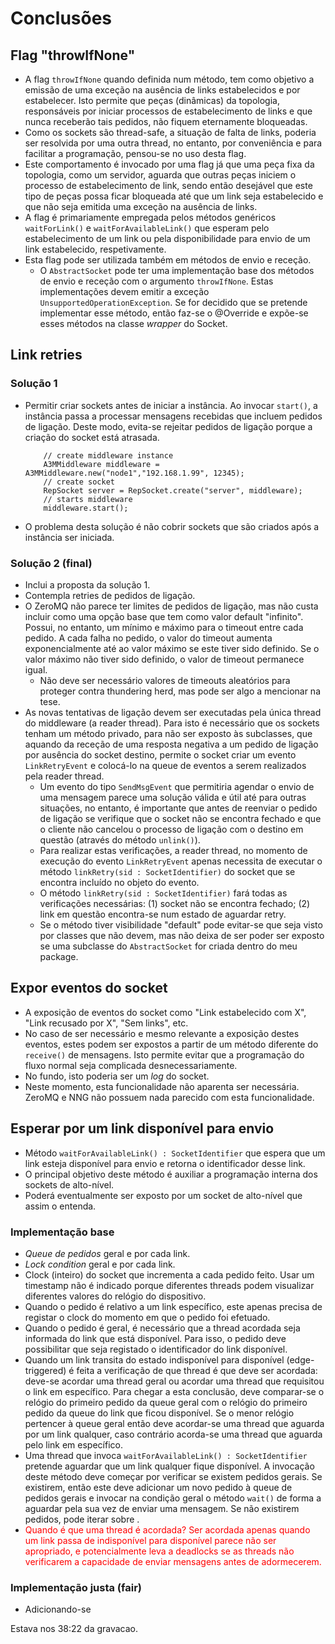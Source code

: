 # Conclusões
## Flag "throwIfNone"
- A flag `throwIfNone` quando definida num método, tem como objetivo a emissão de uma exceção na ausência de links estabelecidos e por estabelecer. Isto permite que peças (dinâmicas) da topologia, responsáveis por iniciar processos de estabelecimento de links e que nunca receberão tais pedidos, não fiquem eternamente bloqueadas. 
- Como os sockets são thread-safe, a situação de falta de links, poderia ser resolvida por uma outra thread, no entanto, por conveniência e para facilitar a programação, pensou-se no uso desta flag. 
- Este comportamento é invocado por uma flag já que uma peça fixa da topologia, como um servidor, aguarda que outras peças iniciem o processo de estabelecimento de link, sendo então desejável que este tipo de peças possa ficar bloqueada até que um link seja estabelecido e que não seja emitida uma exceção na ausência de links.
- A flag é primariamente empregada pelos métodos genéricos `waitForLink()` e `waitForAvailableLink()` que esperam pelo estabelecimento de um link ou pela disponibilidade para envio de um link estabelecido, respetivamente.
 - Esta flag pode ser utilizada também em métodos de envio e receção.
	 - O `AbstractSocket` pode ter uma implementação base dos métodos de envio e receção com o argumento `throwIfNone`. Estas implementações devem emitir a exceção `UnsupportedOperationException`. Se for decidido que se pretende implementar esse método, então faz-se o @Override e expõe-se esses métodos na classe *wrapper* do Socket.
## Link retries
### Solução 1
- Permitir criar sockets antes de iniciar a instância. Ao invocar `start()`, a instância passa a processar mensagens recebidas que incluem pedidos de ligação. Deste modo, evita-se rejeitar pedidos de ligação porque a criação do socket está atrasada.
	```
		// create middleware instance
		A3MMiddleware middleware = A3MMiddleware.new("node1","192.168.1.99", 12345); 
		// create socket
		RepSocket server = RepSocket.create("server", middleware);
		// starts middleware
		middleware.start();
	```
- O problema desta solução é não cobrir sockets que são criados após a instância ser iniciada.
### Solução 2 (final)
- Inclui a proposta da solução 1.
- Contempla retries de pedidos de ligação.
- O ZeroMQ não parece ter limites de pedidos de ligação, mas não custa incluir como uma opção base que tem como valor default "infinito". Possui, no entanto, um mínimo e máximo para o timeout entre cada pedido. A cada falha no pedido, o valor do timeout aumenta exponencialmente até ao valor máximo se este tiver sido definido. Se o valor máximo não tiver sido definido, o valor de timeout permanece igual.
	- Não deve ser necessário valores de timeouts aleatórios para proteger contra thundering herd, mas pode ser algo a mencionar na tese.
- As novas tentativas de ligação devem ser executadas pela única thread do middleware (a reader thread). Para isto é necessário que os sockets tenham um método privado, para não ser exposto às subclasses, que aquando da receção de uma resposta negativa a um pedido de ligação por ausência do socket destino, permite o socket criar um evento `LinkRetryEvent` e colocá-lo na queue de eventos a serem realizados pela reader thread.
	- Um evento do tipo `SendMsgEvent` que permitiria agendar o envio de uma mensagem parece uma solução válida e útil até para outras situações, no entanto, é importante que antes de reenviar o pedido de ligação se verifique que o socket não se encontra fechado e que o cliente não cancelou o processo de ligação com o destino em questão (através do método `unlink()`).
	- Para realizar estas verificações, a reader thread, no momento de execução do evento `LinkRetryEvent` apenas necessita de executar o método `linkRetry(sid : SocketIdentifier)` do socket que se encontra incluído no objeto do evento.
	- O método `linkRetry(sid : SocketIdentifier)` fará todas as verificações necessárias: (1) socket não se encontra fechado; (2) link em questão encontra-se num estado de aguardar retry.
	- Se o método tiver visibilidade "default" pode evitar-se que seja visto por classes que não devem, mas não deixa de ser poder ser exposto se uma subclasse do `AbstractSocket` for criada dentro do meu package.
## Expor eventos do socket
- A exposição de eventos do socket como "Link estabelecido com X", "Link recusado por X", "Sem links", etc.
- No caso de ser necessário e mesmo relevante a exposição destes eventos, estes podem ser expostos a partir de um método diferente do `receive()` de mensagens. Isto permite evitar que a programação do fluxo normal seja complicada desnecessariamente. 
- No fundo, isto poderia ser um *log* do socket.
- Neste momento, esta funcionalidade não aparenta ser necessária. ZeroMQ e NNG não possuem nada parecido com esta funcionalidade.

## Esperar por um link disponível para envio
- Método `waitForAvailableLink() : SocketIdentifier` que espera que um link esteja disponível para envio e retorna o identificador desse link.
- O principal objetivo deste método é auxiliar a programação interna dos sockets de alto-nível.
- Poderá eventualmente ser exposto por um socket de alto-nível que assim o entenda.
### Implementação base
- *Queue de pedidos* geral e por cada link.
- *Lock condition* geral e por cada link.
- Clock (inteiro) do socket que incrementa a cada pedido feito. Usar um timestamp não é indicado porque diferentes threads podem visualizar diferentes valores do relógio do dispositivo.
- Quando o pedido é relativo a um link específico, este apenas precisa de registar o clock do momento em que o pedido foi efetuado.
- Quando o pedido é geral, é necessário que a thread acordada seja informada do link que está disponível. Para isso, o pedido deve possibilitar que seja registado o identificador do link disponível.
- Quando um link transita do estado indisponível para disponível (edge-triggered) é feita a verificação de que thread é que deve ser acordada: deve-se acordar uma thread geral ou acordar uma thread que requisitou o link em específico. Para chegar a esta conclusão, deve comparar-se o relógio do primeiro pedido da queue geral com o relógio do primeiro pedido da queue do link que ficou disponível. Se o menor relógio pertencer à queue geral então deve acordar-se uma thread que aguarda por um link qualquer, caso contrário acorda-se uma thread que aguarda pelo link em específico.
- Uma thread que invoca `waitForAvailableLink() : SocketIdentifier` pretende aguardar que um link qualquer fique disponível.  A invocação deste método deve começar por verificar se existem pedidos gerais. Se existirem, então este deve adicionar um novo pedido à queue de pedidos gerais e invocar na condição geral o método `wait()` de forma a aguardar pela sua vez de enviar uma mensagem. Se não existirem pedidos, pode iterar sobre .
- <span style="color:red">Quando é que uma thread é acordada? Ser acordada apenas quando um link passa de indisponível para disponível parece não ser apropriado, e potencialmente leva a deadlocks se as threads não verificarem a capacidade de enviar mensagens antes de adormecerem.</span>
### Implementação justa (fair)
- Adicionando-se 

Estava nos 38:22 da gravacao.